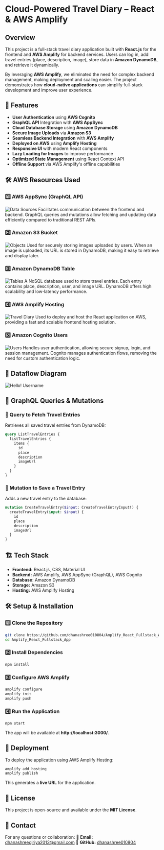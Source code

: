 # Cloud-Powered Travel Diary – React & AWS Amplify

## Overview
This project is a full-stack travel diary application built with **React.js** for the frontend and **AWS Amplify** for backend services. Users can log in, add travel entries (place, description, image), store data in **Amazon DynamoDB**, and retrieve it dynamically.

By leveraging **AWS Amplify**, we eliminated the need for complex backend management, making deployment and scaling easier. The project demonstrates how **cloud-native applications** can simplify full-stack development and improve user experience.

## 🚀 Features
- **User Authentication** using **AWS Cognito**
- **GraphQL API** Integration with **AWS AppSync**
- **Cloud Database Storage** using **Amazon DynamoDB**
- **Secure Image Uploads** via **Amazon S3**
- **Seamless Backend Integration** with **AWS Amplify**
- **Deployed on AWS** using **Amplify Hosting**
- **Responsive UI** with modern React components
- **Lazy Loading for Images** to improve performance
- **Optimized State Management** using React Context API
- **Offline Support** via AWS Amplify's offline capabilities

## 🛠 AWS Resources Used
### 1️⃣ AWS AppSync (GraphQL API)
![Data Sources](images/Data_Sources.jpg)
Facilitates communication between the frontend and backend. GraphQL queries and mutations allow fetching and updating data efficiently compared to traditional REST APIs.

### 2️⃣ Amazon S3 Bucket
![Objects](images/Objects.jpg)
Used for securely storing images uploaded by users. When an image is uploaded, its URL is stored in DynamoDB, making it easy to retrieve and display later.

### 3️⃣ Amazon DynamoDB Table
![Tables](images/Tables.jpg)
A NoSQL database used to store travel entries. Each entry contains place, description, user, and image URL. DynamoDB offers high scalability and low-latency performance.

### 4️⃣ AWS Amplify Hosting
![Travel Diary](images/Travel_Diary.jpg)
Used to deploy and host the React application on AWS, providing a fast and scalable frontend hosting solution.

### 5️⃣ Amazon Cognito Users
![Users](images/Users.jpg)
Handles user authentication, allowing secure signup, login, and session management. Cognito manages authentication flows, removing the need for custom authentication logic.

## 🔄 Dataflow Diagram
![Hello! Username](images/Flowchart.png)

## 📡 GraphQL Queries & Mutations

### 🔹 Query to Fetch Travel Entries
Retrieves all saved travel entries from DynamoDB:
```graphql
query ListTravelEntries {
  listTravelEntries {
    items {
      id
      place
      description
      imageUrl
    }
  }
}
```

### 🔹 Mutation to Save a Travel Entry
Adds a new travel entry to the database:
```graphql
mutation CreateTravelEntry($input: CreateTravelEntryInput!) {
  createTravelEntry(input: $input) {
    id
    place
    description
    imageUrl
  }
}
```

## 🏗 Tech Stack
- **Frontend:** React.js, CSS, Material UI
- **Backend:** AWS Amplify, AWS AppSync (GraphQL), AWS Cognito
- **Database:** Amazon DynamoDB
- **Storage:** Amazon S3
- **Hosting:** AWS Amplify Hosting

## 🛠 Setup & Installation

### 1️⃣ Clone the Repository
```bash
git clone https://github.com/dhanashree010804/Amplify_React_Fullstack_App.git
cd Amplify_React_Fullstack_App
```

### 2️⃣ Install Dependencies
```bash
npm install
```

### 3️⃣ Configure AWS Amplify
```bash
amplify configure
amplify init
amplify push
```

### 4️⃣ Run the Application
```bash
npm start
```
The app will be available at **http://localhost:3000/**.

## 📌 Deployment
To deploy the application using AWS Amplify Hosting:
```bash
amplify add hosting
amplify publish
```
This generates a **live URL** for the application.

## 📝 License
This project is open-source and available under the **MIT License**.

## 📩 Contact
For any questions or collaboration:
📧 **Email:** dhanashreegiriya2013@gmail.com
🔗 **GitHub:** [dhanashree010804](https://github.com/dhanashree010804)
